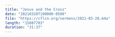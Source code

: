 ```yaml
---
title: "Jesus and the Cross"
date: "20210328T100000-0500"
file: "https://cflcn.org/sermons/2021-03-28.m4a"
length: "15087703"
duration: "31:37"
---
```

